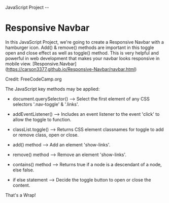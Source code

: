 JavaScript Project --
# Responsive Navbar
 
In this JavaScript Project, we're going to create a Responsive Navbar with a hamburger icon. Add() & remove() methods are important in this toggle open and close effect as well as toggle() method. This is very helpful and powerful in web development that makes your navbar looks responsive in mobile view. [Responsive.Navbar] (https://carson3377.github.io/Responsive-Navbar/navbar.html)

Credit: FreeCodeCamp.org

The JavaScript key methods may be applied:

- document.querySelector()
--> Select the first element of any CSS selectors '.nav-toggle' & '.links'.


- addEventListener()
--> Includes an event listener to the event 'click' to allow the toggle to function.


- classList.toggle()
--> Returns CSS element classnames for toggle to add or remove class, open or close. 


- add() method
--> Add an element 'show-links'.


- remove() method
--> Remove an element 'show-links'.


- contains() method
--> Returns true if a node is a descendant of a node, else false.


- if else statement
--> Decide the toggle button to open or close the content.



That's a Wrap!
